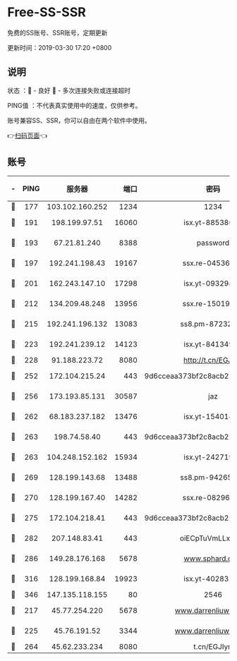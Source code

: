 # Free-SS-SSR

免费的SS账号、SSR账号，定期更新

更新时间：2019-03-30 17:20 +0800

## 说明

状态     ：🙂 - 良好 🙁 - 多次连接失败或连接超时

PING值   ：不代表真实使用中的速度，仅供参考。

账号兼容SS、SSR，你可以自由在两个软件中使用。

👉[扫码页面](https://liesauer.github.io/Free-SS-SSR/)👈

## 账号

|-|PING|服务器|端口|密码|加密方式|区域|
|:----:|:----:|:-----:|-----:|:----:|:----:|:----:|
|🙂|177|103.102.160.252|1234|1234|rc4-md5|JP|
|🙂|191|198.199.97.51|16060|isx.yt-88538698|aes-256-cfb|US|
|🙂|193|67.21.81.240|8388|password|aes-256-cfb|US|
|🙂|197|192.241.198.43|19167|ssx.re-04536960|aes-256-cfb|US|
|🙂|201|162.243.147.10|17298|isx.yt-09329886|aes-256-cfb|US|
|🙂|212|134.209.48.248|13956|ssx.re-15019665|aes-256-cfb|US|
|🙂|215|192.241.196.132|13083|ss8.pm-87232244|aes-256-cfb|US|
|🙂|223|192.241.239.12|14123|isx.yt-84134989|aes-256-cfb|US|
|🙂|228|91.188.223.72|8080|http://t.cn/EGJIyrl|rc4-md5|RU|
|🙂|252|172.104.215.24|443|9d6cceaa373bf2c8acb22e60b6a58be6|aes-256-cfb|US|
|🙂|256|173.193.85.131|30587|jaz|aes-256-cfb|US|
|🙂|262|68.183.237.182|13476|isx.yt-15401428|aes-256-cfb|SG|
|🙂|263|198.74.58.40|443|9d6cceaa373bf2c8acb22e60b6a58be6|aes-256-cfb|US|
|🙂|263|104.248.152.162|15934|isx.yt-24271978|aes-256-cfb|SG|
|🙂|269|128.199.143.68|13488|ss8.pm-94265136|aes-256-cfb|SG|
|🙂|270|128.199.167.40|14282|ssx.re-08296146|aes-256-cfb|SG|
|🙂|275|172.104.218.41|443|9d6cceaa373bf2c8acb22e60b6a58be6|aes-256-cfb|US|
|🙂|282|207.148.83.41|443|oiECpTuVmLLxk4Ts|aes-256-cfb|AU|
|🙂|286|149.28.176.168|5678|www.sphard.com|aes-256-cfb|AU|
|🙂|316|128.199.168.84|19923|isx.yt-40283150|aes-256-cfb|SG|
|🙂|346|147.135.118.155|80|2546|chacha20|US|
|🙂|217|45.77.254.220|5678|www.darrenliuwei.com|aes-256-cfb|SG|
|🙂|225|45.76.191.52|3344|www.darrenliuwei.com|aes-256-cfb|JP|
|🙂|264|45.62.233.234|8080|t.cn/EGJIyrl|rc4-md5|CA|
